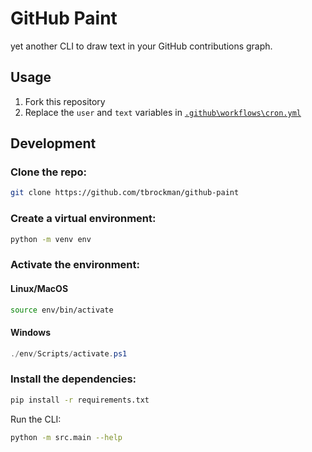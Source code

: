 # GitHub Paint
yet another CLI to draw text in your GitHub contributions graph.

## Usage

1. Fork this repository
2. Replace the `user` and `text` variables in [`.github\workflows\cron.yml`](.github\workflows\cron.yml)

## Development

### Clone the repo:

```bash
git clone https://github.com/tbrockman/github-paint
```

### Create a virtual environment:
```bash
python -m venv env
```

### Activate the environment:

#### Linux/MacOS
```bash
source env/bin/activate
```

#### Windows
```powershell
./env/Scripts/activate.ps1
```

### Install the dependencies:

```bash
pip install -r requirements.txt
```

Run the CLI:

```bash
python -m src.main --help
```